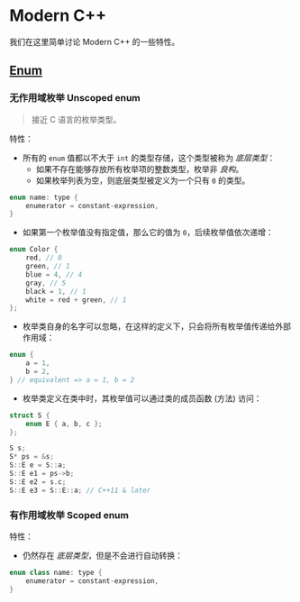 # Modern C++

我们在这里简单讨论 Modern C++ 的一些特性。

## [Enum](https://en.cppreference.com/w/cpp/language/enum)

### 无作用域枚举 Unscoped enum

> 接近 C 语言的枚举类型。

特性：

- 所有的 `enum` 值都以不大于 `int` 的类型存储，这个类型被称为 _底层类型_：
  - 如果不存在能够存放所有枚举项的整数类型，枚举非 _良构_。
  - 如果枚举列表为空，则底层类型被定义为一个只有 `0` 的类型。

```cpp
enum name: type {
    enumerator = constant-expression,
}
```

- 如果第一个枚举值没有指定值，那么它的值为 `0`，后续枚举值依次递增：

```cpp
enum Color {
    red, // 0
    green, // 1
    blue = 4, // 4
    gray, // 5
    black = 1, // 1
    white = red + green, // 1
};
```

- 枚举类自身的名字可以忽略，在这样的定义下，只会将所有枚举值传递给外部作用域：

```cpp
enum {
    a = 1,
    b = 2,
} // equivalent => a = 1, b = 2
```

- 枚举类定义在类中时，其枚举值可以通过类的成员函数 (方法) 访问：

```cpp
struct S {
    enum E { a, b, c };
};

S s;
S* ps = &s;
S::E e = S::a;
S::E e1 = ps->b;
S::E e2 = s.c;
S::E e3 = S::E::a; // C++11 & later
```

### 有作用域枚举 Scoped enum

特性：

- 仍然存在 _底层类型_，但是不会进行自动转换：

```cpp
enum class name: type {
    enumerator = constant-expression,
}
```
